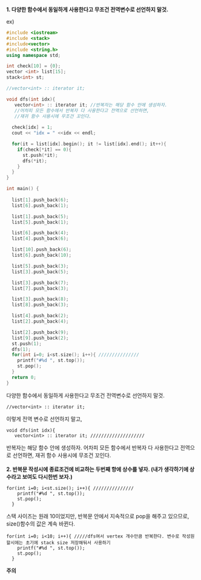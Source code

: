 <b>1. 다양한 함수에서 동일하게 사용한다고 무조건 전역변수로 선언하지 말것.</b>

ex)

```c++
#include <iostream>
#include <stack>
#include<vector>
#include <string.h>
using namespace std;

int check[10] = {0};
vector <int> list[15];
stack<int> st;

//vector<int> :: iterator it;

void dfs(int idx){
   vector<int> :: iterator it; //반복자는 해당 함수 안에 생성하자.
   //어차피 모든 함수에서 반복자 다 사용한다고 전역으로 선언하면,
   //재귀 함수 사용시에 무조건 꼬인다.
   
  check[idx] = 1;
  cout << "idx = " <<idx << endl;

  for(it = list[idx].begin(); it != list[idx].end(); it++){
    if(check[*it] == 0){
      st.push(*it);
      dfs(*it);
    }
  }
}

int main() {
  
  list[1].push_back(6);
  list[6].push_back(1);

  list[1].push_back(5);
  list[5].push_back(1);

  list[6].push_back(4);
  list[4].push_back(6);

  list[10].push_back(6);
  list[6].push_back(10);

  list[5].push_back(3);
  list[3].push_back(5);

  list[3].push_back(7);
  list[7].push_back(3);

  list[3].push_back(8);
  list[8].push_back(3);

  list[4].push_back(2);
  list[2].push_back(4);

  list[2].push_back(9);
  list[9].push_back(2); 
  st.push(1);
  dfs(1); 
  for(int i=0; i<st.size(); i++){ ///////////////
    printf("#%d ", st.top());
    st.pop();
  }
  return 0;
}
```
다양한 함수에서 동일하게 사용한다고 무조건 전역변수로 선언하지 말것.

```
//vector<int> :: iterator it;
```
이렇게 전역 변수로 선언하지 말고,

```
void dfs(int idx){
   vector<int> :: iterator it; ////////////////////
```
반복자는 해당 함수 안에 생성하자.
어차피 모든 함수에서 반복자 다 사용한다고 전역으로 선언하면,
재귀 함수 사용시에 무조건 꼬인다.
<br><br>
<b>2. 반복문 작성시에 종료조건에 비교하는 두번째 항에 상수를 넣자. (내가 생각하기에 상수라고 보여도 다시한번 보자.)</b>
```
for(int i=0; i<st.size(); i++){ ///////////////
    printf("#%d ", st.top());
    st.pop();
  }
```
스택 사이즈는 원래 10이었지만, 반복문 안에서 지속적으로 pop을 해주고 있으므로, size()함수의 값은 계속 바뀐다.
```
for(int i=0; i<10; i++){ /////dfs여서 vertex 개수만큼 반복한다. 변수로 작성원할시에는 초기에 stack size 저장해둬서 사용하기
    printf("#%d ", st.top());
    st.pop();
  }
```
<b>주의</b>
